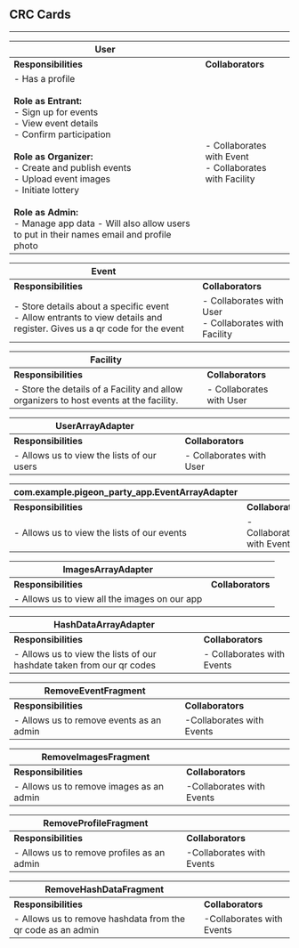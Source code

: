 ## CRC Cards
----------

| **User**              |                   | 
|-----------------------|-------------------|
| **Responsibilities**  | **Collaborators** |
| - Has a profile<br><br>**Role as Entrant:** <br> - Sign up for events <br> - View event details <br> - Confirm participation <br> <br> **Role as Organizer:** <br> - Create and publish events <br> - Upload event images <br> - Initiate lottery <br> <br> **Role as Admin:** <br> - Manage app data - Will also allow users to put in their names email and profile photo| - Collaborates with Event <br>  - Collaborates with Facility|


| **Event**             |                   | 
|-----------------------|-------------------|
| **Responsibilities**  | **Collaborators** |
| - Store details about a specific event <br> - Allow entrants to view details and register. Gives us a qr code for the event | - Collaborates with User <br> - Collaborates with Facility   |


| **Facility**          |                   | 
|-----------------------|-------------------|
| **Responsibilities**  | **Collaborators** |
| - Store the details of a Facility and allow organizers to host events at the facility.  | - Collaborates with User <br> |

| **UserArrayAdapter** |                   | 
|-----------------------|-------------------|
| **Responsibilities**  | **Collaborators** |
| - Allows us to view the lists of our users   | - Collaborates with User <br>  |


| **com.example.pigeon_party_app.EventArrayAdapter**|                   | 
|-----------------------|-------------------|
| **Responsibilities**  | **Collaborators** |
| - Allows us to view the lists of our events  | - Collaborates with Events <br>  |

| **ImagesArrayAdapter**|                   | 
|-----------------------|-------------------|
| **Responsibilities**  | **Collaborators** |
| - Allows us to view all the images on our app  |  |

| **HashDataArrayAdapter**|                   | 
|-----------------------|-------------------|
| **Responsibilities**  | **Collaborators** |
| - Allows us to view the lists of our hashdate taken from our qr codes  | - Collaborates with Events <br>  |

| **RemoveEventFragment**|                   | 
|------------------------|-------------------|
| **Responsibilities**   | **Collaborators** |
| - Allows us to remove events as an admin  | -Collaborates with Events<br>  |

| **RemoveImagesFragment**|                   | 
|------------------------|-------------------|
| **Responsibilities**   | **Collaborators** |
| - Allows us to remove images as an admin  | -Collaborates with Events<br>  |

| **RemoveProfileFragment**|                   | 
|------------------------|-------------------|
| **Responsibilities**   | **Collaborators** |
| - Allows us to remove profiles as an admin  | -Collaborates with Events<br>  |

| **RemoveHashDataFragment**|                   | 
|---------------------------|-------------------|
| **Responsibilities**      | **Collaborators** |
| - Allows us to remove hashdata from the qr code as an admin  | -Collaborates with Events<br>  |

